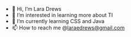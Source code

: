 - 👋 Hi, I’m Lara Drews
- 👀 I’m interested in learning more about TI
- 🌱 I’m currently learning CSS and Java
- 📫 How to reach me @laraedrews@gmail.com
